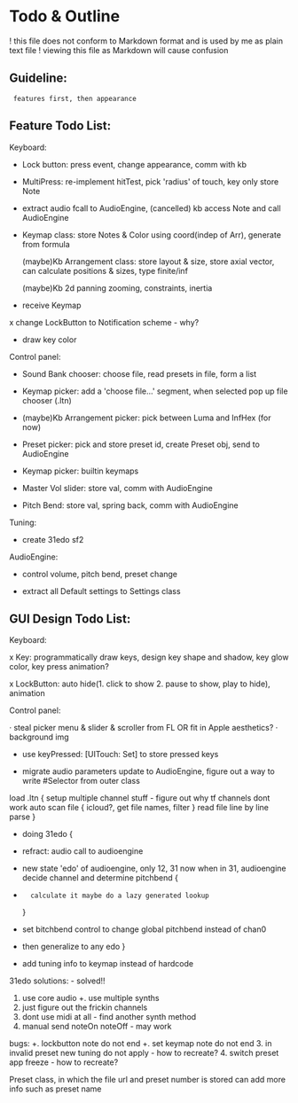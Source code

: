 #  Todo & Outline

! this file does not conform to Markdown format and is used by me as plain text file
! viewing this file as Markdown will cause confusion

##  Guideline: 
     features first, then appearance


##  Feature Todo List:

Keyboard:

+   Lock button: press event, change appearance, comm with kb
        
+   MultiPress: re-implement hitTest, pick 'radius' of touch, key only store Note
    
+   extract audio fcall to AudioEngine, (cancelled) kb access Note and call AudioEngine
    
+   Keymap class: store Notes & Color using coord(indep of Arr), generate from formula
    
    (maybe)Kb Arrangement class: store layout & size, store axial vector, can calculate
        positions & sizes, type finite/inf
    
    (maybe)Kb 2d panning zooming, constraints, inertia
    
+   receive Keymap
    
x   change LockButton to Notification scheme - why?
    
+   draw key color
    
    
Control panel:

-   Sound Bank chooser: choose file, read presets in file, form a list
    
-   Keymap picker: add a 'choose file...' segment, when selected pop up file chooser (.ltn)

-   (maybe)Kb Arrangement picker: pick between Luma and InfHex (for now)
    
+   Preset picker: pick and store preset id, create Preset obj, send to AudioEngine
    
+   Keymap picker: builtin keymaps
    
+   Master Vol slider: store val, comm with AudioEngine
    
+   Pitch Bend: store val, spring back, comm with AudioEngine


Tuning:
    
+   create 31edo sf2
    
    
AudioEngine:

+   control volume, pitch bend, preset change
    

+   extract all Default settings to Settings class


##  GUI Design Todo List:

Keyboard:

x   Key: programmatically draw keys, design key shape and shadow, key glow color, key press
        animation?
        
x   LockButton: auto hide(1. click to show 2. pause to show, play to hide), animation
        
Control panel:

  · steal picker menu & slider & scroller from FL
    OR fit in Apple aesthetics?
  · background img
        




+ use keyPressed: [UITouch: Set<Key>] to store pressed keys




+ migrate audio parameters update to AudioEngine, figure out a way to write #Selector from outer class


load .ltn {
setup multiple channel stuff - figure out why tf channels dont work
auto scan file { icloud?, get file names, filter }
read file line by line
parse
}




+ doing 31edo {
+   refract: audio call to audioengine
+   new state 'edo' of audioengine, only 12, 31 now
    when in 31, audioengine decide channel and determine pitchbend {
+       calculate it maybe do a lazy generated lookup
    }
+   set bitchbend control to change global pitchbend instead of chan0
    
+   then generalize to any edo
}

+ add tuning info to keymap instead of hardcode


31edo solutions: - solved!!
1. use core audio
+. use multiple synths
3. just figure out the frickin channels
4. dont use midi at all - find another synth method
5. manual send noteOn noteOff - may work


bugs:
+. lockbutton note do not end
+. set keymap note do not end
3. in invalid preset new tuning do not apply - how to recreate?
4. switch preset app freeze - how to recreate?

Preset class, in which the file url and preset number is stored
can add more info such as preset name
